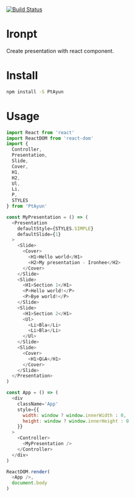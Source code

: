 [![Build Status](https://travis-ci.org/ironhee/PtAyun.svg?branch=master)](https://travis-ci.org/ironhee/PtAyun)

# Ironpt

Create presentation with react component.

# Install

```bash
npm install -S PtAyun
```

# Usage

```js
import React from 'react'
import ReactDOM from 'react-dom'
import {
  Controller,
  Presentation,
  Slide,
  Cover,
  H1,
  H2,
  Ul,
  Li,
  P,
  STYLES
} from 'PtAyun'

const MyPresentation = () => (
  <Presentation
    defaultStyle={STYLES.SIMPLE}
    defaultSlide={1}
  >
    <Slide>
      <Cover>
        <H1>Hello world</H1>
        <H2>My presentation - Ironhee</H2>
      </Cover>
    </Slide>
    <Slide>
      <H1>Section 1</H1>
      <P>Hello world!</P>
      <P>Bye world!</P>
    </Slide>
    <Slide>
      <H1>Section 2</H1>
      <Ul>
        <Li>Bla</Li>
        <Li>Bla</Li>
      </Ul>
    </Slide>
    <Slide>
      <Cover>
        <H1>Q&A</H1>
      </Cover>
    </Slide>
  </Presentation>
)

const App = () => (
  <div
    className='App'
    style={{
      width: window ? window.innerWidth : 0,
      height: window ? window.innerHeight : 0
    }}
  >
    <Controller>
      <MyPresentation />
    </Controller>
  </div>
)

ReactDOM.render(
  <App />,
  document.body
)
```

